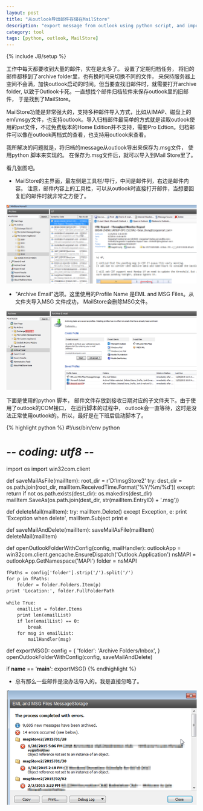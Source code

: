 ```yaml
---
layout: post
title: "从outlook导出邮件存储在MailStore"
description: "export message from outlook using python script, and import to MailStore"
category: tool
tags: [python, outlook, MailStore]
---
```

{% include JB/setup %}


工作中每天都要收到大量的邮件，实在是太多了。 设置了定期归档任务， 将旧的邮件都移到了archive folder里，也有换时间来切换不同的文件， 来保持服务器上空间不会满，加快outlook启动的时间。但当要查找旧邮件时，就需要打开archive folder, 以致于Outlook卡死。一直想找个邮件归档软件来保存outlook里的旧邮件， 于是找到了MailStore。

MailStore功能是非常强大的，支持多种邮件导入方式，比如从IMAP、磁盘上的eml\msgy文件，也支持outlook。导入归档邮件最简单的方式就是读取outlook使用的pst文件，不过免费版本的Home Edition并不支持，需要Pro Edtion。归档邮件可以像在outlook两档式的查看，也支持用outlook来查看。

我所解决的问题就是，将归档的message从outlook导出来保存为.msg文件， 使用python 脚本来实现的。 在保存为.msg文件后，就可以导入到Mail Store里了。

看几张图吧。

* MailStore的主界面，最左侧是工具栏/导行，中间是邮件列，右边是邮件内容。 注意，邮件内容上的工具栏，可以从outlook时直接打开邮件，当想要回复旧的邮件时就非常之方便了。

![pic1](/images/post/MailStore-01.png)

* "Archive Email"选项。这里使用的Profile Name 是EML and MSG Files。从文件夹导入MSG 文件成功， MailStore会删除MSG文件。

![pic2](/images/post/MailStore-02.png)


下面是使用的python 脚本， 邮件文件存放到接收日期对应的子文件夹下。由于使用了outlook的COM接口， 在运行脚本的过程中， outlook会一直等待，这时是没法正常使用outlook的。所以，最好是在下班后启动脚本了。

{% highlight python %}
#!/usr/bin/env python
# -*- coding: utf8 -*-
import os
import win32com.client

def saveMailAsFile(mailItem):
    root_dir = r'D:\msgStore2'
    try:
        dest_dir = os.path.join(root_dir, mailItem.ReceivedTime.Format('%Y/%m/%d'))
    except:
        return
    if not os.path.exists(dest_dir):
        os.makedirs(dest_dir)
    mailItem.SaveAs(os.path.join(dest_dir, str(mailItem.EntryID) + '.msg'))


def deleteMail(mailItem):
    try:
        mailItem.Delete()
    except Exception, e:
        print 'Exception when delete', mailItem.Subject
        print e


def saveMailAndDelete(mailItem):
    saveMailAsFile(mailItem)
    deleteMail(mailItem)

def openOutlookFolderWithConfig(config, mailHandler):
    outlookApp = win32com.client.gencache.EnsureDispatch('Outlook.Application')
    nsMAPI = outlookApp.GetNamespace('MAPI')
    folder = nsMAPI

    fPaths = config['folder'].strip('/').split('/')
    for p in fPaths:
        folder = folder.Folders.Item(p)
    print 'Location:', folder.FullFolderPath
    
    while True:
        emailList = folder.Items
        print len(emailList)
        if len(emailList) == 0:
            break
        for msg in emailList:
            mailHandler(msg)
            
def exportMSG():
    config = {
        'folder': 'Archive Folders/Inbox',
    }
    openOutlookFolderWithConfig(config, saveMailAndDelete)

if __name__ == '__main__':
    exportMSG()
{% endhighlight %}

* 总有那么一些邮件是没办法导入的。我是直接忽略了。

![pic3](/images/post/MailStore-03.png)


